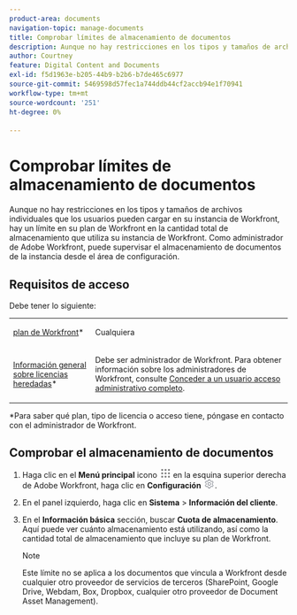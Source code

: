 ```yaml
---
product-area: documents
navigation-topic: manage-documents
title: Comprobar límites de almacenamiento de documentos
description: Aunque no hay restricciones en los tipos y tamaños de archivos individuales que los usuarios pueden cargar en su instancia de Workfront, hay un límite en su plan de Workfront en la cantidad total de almacenamiento que utiliza su instancia de Workfront. Como administrador de Adobe Workfront, puede supervisar el almacenamiento de documentos de la instancia desde el área de configuración.
author: Courtney
feature: Digital Content and Documents
exl-id: f5d1963e-b205-44b9-b2b6-b7de465c6977
source-git-commit: 5469598d57fec1a744ddb44cf2accb94e1f70941
workflow-type: tm+mt
source-wordcount: '251'
ht-degree: 0%

---
```


# Comprobar límites de almacenamiento de documentos

Aunque no hay restricciones en los tipos y tamaños de archivos individuales que los usuarios pueden cargar en su instancia de Workfront, hay un límite en su plan de Workfront en la cantidad total de almacenamiento que utiliza su instancia de Workfront. Como administrador de Adobe Workfront, puede supervisar el almacenamiento de documentos de la instancia desde el área de configuración.

## Requisitos de acceso

Debe tener lo siguiente:

<table style="table-layout:auto"> 
 <col> 
 <col> 
 <tbody> 
  <tr data-mc-conditions=""> 
   <td role="rowheader"><a href="https://www.workfront.com/plans" target="_blank">plan de Workfront</a>*</td> 
   <td> <p>Cualquiera</p> </td> 
  </tr> 
  <tr> 
   <td role="rowheader"><a href="../../administration-and-setup/add-users/access-levels-and-object-permissions/wf-licenses.md" class="MCXref xref">Información general sobre licencias heredadas</a>*</td> 
   <td> <p>Debe ser administrador de Workfront. Para obtener información sobre los administradores de Workfront, consulte <a href="../../administration-and-setup/add-users/configure-and-grant-access/grant-a-user-full-administrative-access.md" class="MCXref xref">Conceder a un usuario acceso administrativo completo</a>.</p> </td> 
  </tr> 
 </tbody> 
</table>

&#42;Para saber qué plan, tipo de licencia o acceso tiene, póngase en contacto con el administrador de Workfront.

## Comprobar el almacenamiento de documentos

1. Haga clic en el **Menú principal** icono ![](assets/main-menu-icon.png) en la esquina superior derecha de Adobe Workfront, haga clic en **Configuración** ![](assets/gear-icon-settings.png).
1. En el panel izquierdo, haga clic en **Sistema** > **Información del cliente**.
1. En el **Información básica** sección, buscar **Cuota de almacenamiento**. Aquí puede ver cuánto almacenamiento está utilizando, así como la cantidad total de almacenamiento que incluye su plan de Workfront.

   >[!NOTE]
   >
   >Este límite no se aplica a los documentos que vincula a Workfront desde cualquier otro proveedor de servicios de terceros (SharePoint, Google Drive, Webdam, Box, Dropbox, cualquier otro proveedor de Document Asset Management).
